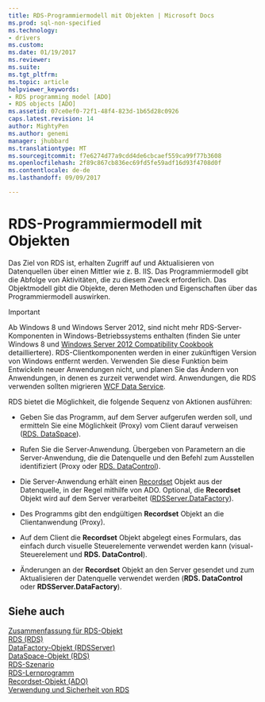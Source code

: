 ```yaml
---
title: RDS-Programmiermodell mit Objekten | Microsoft Docs
ms.prod: sql-non-specified
ms.technology:
- drivers
ms.custom: 
ms.date: 01/19/2017
ms.reviewer: 
ms.suite: 
ms.tgt_pltfrm: 
ms.topic: article
helpviewer_keywords:
- RDS programming model [ADO]
- RDS objects [ADO]
ms.assetid: 07ce0ef0-72f1-48f4-823d-1b65d28c0926
caps.latest.revision: 14
author: MightyPen
ms.author: genemi
manager: jhubbard
ms.translationtype: MT
ms.sourcegitcommit: f7e6274d77a9cdd4de6cbcaef559ca99f77b3608
ms.openlocfilehash: 2f89c867cb836ec69fd5fe59adf16d93f4708d0f
ms.contentlocale: de-de
ms.lasthandoff: 09/09/2017

---
```

# <a name="rds-programming-model-with-objects"></a>RDS-Programmiermodell mit Objekten
Das Ziel von RDS ist, erhalten Zugriff auf und Aktualisieren von Datenquellen über einen Mittler wie z. B. IIS. Das Programmiermodell gibt die Abfolge von Aktivitäten, die zu diesem Zweck erforderlich. Das Objektmodell gibt die Objekte, deren Methoden und Eigenschaften über das Programmiermodell auswirken.  
  
> [!IMPORTANT]
>  Ab Windows 8 und Windows Server 2012, sind nicht mehr RDS-Server-Komponenten in Windows-Betriebssystems enthalten (finden Sie unter Windows 8 und [Windows Server 2012 Compatibility Cookbook](https://www.microsoft.com/en-us/download/details.aspx?id=27416) detailliertere). RDS-Clientkomponenten werden in einer zukünftigen Version von Windows entfernt werden. Verwenden Sie diese Funktion beim Entwickeln neuer Anwendungen nicht, und planen Sie das Ändern von Anwendungen, in denen es zurzeit verwendet wird. Anwendungen, die RDS verwenden sollten migrieren [WCF Data Service](http://go.microsoft.com/fwlink/?LinkId=199565).  
  
 RDS bietet die Möglichkeit, die folgende Sequenz von Aktionen ausführen:  
  
-   Geben Sie das Programm, auf dem Server aufgerufen werden soll, und ermitteln Sie eine Möglichkeit (Proxy) vom Client darauf verweisen ([RDS. DataSpace](../../../ado/reference/rds-api/dataspace-object-rds.md)).  
  
-   Rufen Sie die Server-Anwendung. Übergeben von Parametern an die Server-Anwendung, die die Datenquelle und den Befehl zum Ausstellen identifiziert (Proxy oder [RDS. DataControl](../../../ado/reference/rds-api/datacontrol-object-rds.md)).  
  
-   Die Server-Anwendung erhält einen [Recordset](../../../ado/reference/ado-api/recordset-object-ado.md) Objekt aus der Datenquelle, in der Regel mithilfe von ADO. Optional, die **Recordset** Objekt wird auf dem Server verarbeitet ([RDSServer.DataFactory](../../../ado/reference/rds-api/datafactory-object-rdsserver.md)).  
  
-   Des Programms gibt den endgültigen **Recordset** Objekt an die Clientanwendung (Proxy).  
  
-   Auf dem Client die **Recordset** Objekt abgelegt eines Formulars, das einfach durch visuelle Steuerelemente verwendet werden kann (visual-Steuerelement und **RDS. DataControl**).  
  
-   Änderungen an der **Recordset** Objekt an den Server gesendet und zum Aktualisieren der Datenquelle verwendet werden (**RDS. DataControl** oder **RDSServer.DataFactory**).  
  
## <a name="see-also"></a>Siehe auch  
 [Zusammenfassung für RDS-Objekt](../../../ado/guide/remote-data-service/rds-object-model-summary.md)   
 [RDS (RDS)](../../../ado/reference/rds-api/datacontrol-object-rds.md)   
 [DataFactory-Objekt (RDSServer)](../../../ado/reference/rds-api/datafactory-object-rdsserver.md)   
 [DataSpace-Objekt (RDS)](../../../ado/reference/rds-api/dataspace-object-rds.md)   
 [RDS-Szenario](../../../ado/guide/remote-data-service/rds-scenario.md)   
 [RDS-Lernprogramm](../../../ado/guide/remote-data-service/rds-tutorial.md)   
 [Recordset-Objekt (ADO)](../../../ado/reference/ado-api/recordset-object-ado.md)   
 [Verwendung und Sicherheit von RDS](../../../ado/guide/remote-data-service/rds-usage-and-security.md)



